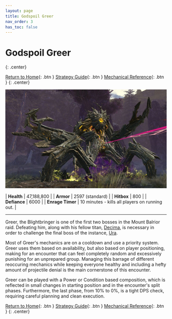 ```yaml
---
layout: page
title: Godspoil Greer
nav_order: 3
has_toc: false
---
```


# Godspoil Greer
{: .center}

[Return to Home](../index.html){: .btn } [Strategy Guide](./strategy.html){: .btn } [Mechanical Reference](./mechanics.html){: .btn }
{: .center}

<img src="../images/greer.webp" />

| **Health** |  47,188,800  |
| **Armor** |  2597 (standard) |
| **Hitbox** | 800 |
| **Defiance** | 6000 |
| **Enrage Timer** | 10 minutes - kills all players on running out. |

---

Greer, the Blightbringer is one of the first two bosses in the Mount Balrior raid. Defeating him, along with his fellow titan, [Decima](../decima/overview.md), is necessary in order to challenge the final boss of the instance, [Ura](../ura/overview.html).

Most of Greer's mechanics are on a cooldown and use a priority system. Greer uses them based on availability, but also based on player positioning, making for an encounter that can feel completely random and excessively punishing for an unprepared group. Managing this barrage of different reoccuring mechanics while keeping everyone healthy and including a hefty amount of projectile denial is the main cornerstone of this encounter.

Greer can be played with a Power or Condition based composition, which is reflected in small changes in starting position and in the encounter's split phases. Furthermore, the last phase, from 10% to 0%, is a tight DPS check, requiring careful planning and clean execution.

[Return to Home](../index.html){: .btn } [Strategy Guide](./strategy.html){: .btn } [Mechanical Reference](./mechanics.html){: .btn }
{: .center}
